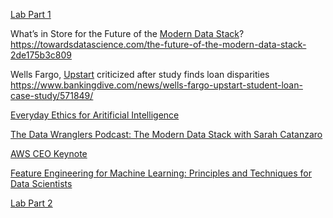 [Lab Part 1](https://github.com/brook-miller/mbai-417-data/blob/main/operationalizing-data/in-class/content_recommender.ipynb)

What’s in Store for the Future of the [Modern Data Stack](https://towardsdatascience.com/the-future-of-the-modern-data-stack-2de175b3c809)?   
https://towardsdatascience.com/the-future-of-the-modern-data-stack-2de175b3c809

Wells Fargo, [Upstart](https://www.bankingdive.com/news/wells-fargo-upstart-student-loan-case-study/571849/) criticized after study finds loan disparities  
https://www.bankingdive.com/news/wells-fargo-upstart-student-loan-case-study/571849/

[Everyday Ethics for Aritificial Intelligence](https://www.ibm.com/watson/assets/duo/pdf/everydayethics.pdf)

[The Data Wranglers Podcast: The Modern Data Stack with Sarah Catanzaro](https://www.youtube.com/watch?v=55DqHH9OoEc&t=547s)

[AWS CEO Keynote](https://www.youtube.com/watch?v=WGA2P_oH5Xc&t=3428s)

[Feature Engineering for Machine Learning: Principles and Techniques for Data Scientists](https://www.amazon.com/Feature-Engineering-Machine-Learning-Principles/dp/1491953241/)

[Lab Part 2](https://github.com/brook-miller/mbai-417-data/blob/main/operationalizing-data/in-class/content_recommender-2.ipynb)
